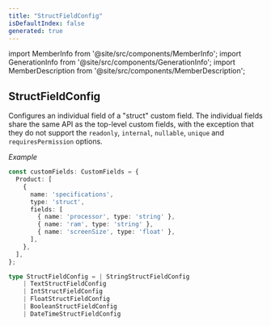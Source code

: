 ```yaml
---
title: "StructFieldConfig"
isDefaultIndex: false
generated: true
---
```

<!-- This file was generated from the Vendure source. Do not modify. Instead, re-run the "docs:build" script -->
import MemberInfo from '@site/src/components/MemberInfo';
import GenerationInfo from '@site/src/components/GenerationInfo';
import MemberDescription from '@site/src/components/MemberDescription';


## StructFieldConfig

<GenerationInfo sourceFile="packages/core/src/config/custom-field/custom-field-types.ts" sourceLine="200" packageName="@vendure/core" since="3.1.0" />

Configures an individual field of a "struct" custom field. The individual fields share
the same API as the top-level custom fields, with the exception that they do not support the
`readonly`, `internal`, `nullable`, `unique` and `requiresPermission` options.

*Example*

```ts
const customFields: CustomFields = {
  Product: [
    {
      name: 'specifications',
      type: 'struct',
      fields: [
        { name: 'processor', type: 'string' },
        { name: 'ram', type: 'string' },
        { name: 'screenSize', type: 'float' },
      ],
    },
  ],
};
```

```ts title="Signature"
type StructFieldConfig = | StringStructFieldConfig
    | TextStructFieldConfig
    | IntStructFieldConfig
    | FloatStructFieldConfig
    | BooleanStructFieldConfig
    | DateTimeStructFieldConfig
```
